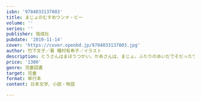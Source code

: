 ```yaml
---
isbn: '9784033137803'
title: まじょのむすめワンナ・ビー
volume: ''
series: ''
publisher: 偕成社
pubdate: '2019-11-14'
cover: 'https://cover.openbd.jp/9784033137803.jpg'
author: 竹下文子／著 種村有希子／イラスト
description: とうさんはまほうつかい。かあさんは、まじょ。ふたりのあいだでそだったワンナ・ビーは、まほうの勉強がにがてだったのです……。
price: '1300'
genre: 児童図書
target: 児童
format: 単行本
content: 日本文学、小説・物語

---
```

